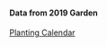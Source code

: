 #### Data from 2019 Garden

[Planting Calendar](https://afac.org/wp-content/uploads/2013/04/Arlington-Alexandria-Planting-Calendar-1.pdf_)
